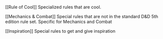[[Rule of Cool]]
Specialized rules that are cool.

[[Mechanics & Combat]]
Special rules that are not in the standard D&D 5th edition rule set. Specific for Mechanics and Combat

[[Inspiration]]
Special rules to get and give inspiration